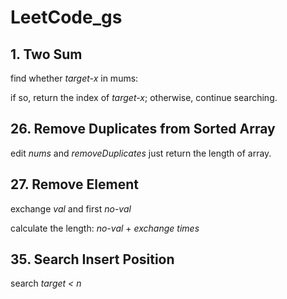 # LeetCode_gs

## 1. Two Sum
find whether *target-x* in mums:

if so, return the index of *target-x*; otherwise, continue searching.

## 26. Remove Duplicates from Sorted Array
edit *nums* and *removeDuplicates* just return the length of array.

## 27. Remove Element
exchange *val* and first *no-val*

calculate the length: *no-val* + *exchange times*

## 35. Search Insert Position
search *target < n*